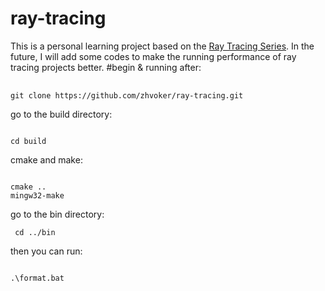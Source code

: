 # ray-tracing

This is a personal learning project based on the [Ray Tracing Series](https://raytracing.github.io/). In the future, I will add some codes to make the running performance of ray tracing projects better.
#begin & running
after:
<pre> <code>
git clone https://github.com/zhvoker/ray-tracing.git
</code></pre>
go to the build directory:
<pre><code>
cd build
</code></pre>
cmake and make:
<pre><code>
cmake ..
mingw32-make
</code></pre>
go to the bin directory:
<code><pre>
cd ../bin
</code></pre>
then you can run:
<pre><code>
.\format.bat
</code></pre>